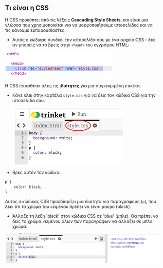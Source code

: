 ## Τι είναι η CSS

Η CSS προκύπτει από τις λέξεις **Cascading Style Sheets**, και είναι μια γλώσσα που χρησιμοποιείται για να μορφοποιήσουμε ιστοσελίδες και να τις κάνουμε ευπαρουσίαστες.

+ Αυτός ο κώδικας συνδέει την ιστοσελίδα σου με ένα αρχείο CSS - δες αν μπορείς να το βρεις στην `<head>` του εγγράφου HTML:

![screenshot](images/birthday-css-link.png)

Η CSS παραθέτει όλες τις **ιδιότητες** για μια συγκεκριμένη ετικέτα.

+ Κάνε κλικ στην καρτέλα `style.css` για να δεις τον κώδικα CSS για την ιστοσελίδα σου.
    
    ![screenshot](images/birthday-css-tab.png)

+ Βρες αυτόν τον κώδικα:

```html
p {
    color: black;
}
```

Αυτός ο κώδικας CSS προσδιορίζει μια ιδιότητα για παραγράφους (`p`), που λέει ότι το χρώμα του κειμένου πρέπει να είναι μαύρο (black).

+ Άλλαξε τη λέξη 'black' στον κώδικα CSS σε 'blue' (μπλε). Θα πρέπει να δεις το χρώμα κειμένου όλων των παραγράφων να αλλάζει σε μπλε χρώμα.

![screenshot](images/birthday-edit-css.png)